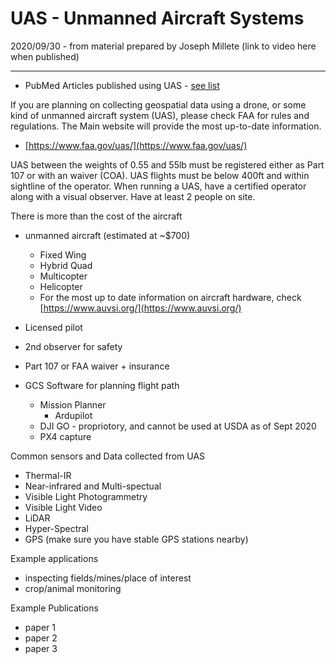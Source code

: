 # UAS - Unmanned Aircraft Systems

2020/09/30 - from material prepared by Joseph Millete (link to video here when published)

----

* PubMed Articles published using UAS - [see list](https://pubmed.ncbi.nlm.nih.gov/?term=UAS+unmanned+aerial+system)

If you are planning on collecting geospatial data using a drone, or some kind of unmanned aircraft system (UAS), please check FAA for rules and regulations. The Main website will provide the most up-to-date information.

* [https://www.faa.gov/uas/](https://www.faa.gov/uas/)

UAS between the weights of 0.55 and 55lb must be registered either as Part 107 or with an waiver (COA). UAS flights must be below 400ft and within sightline of the operator. When running a UAS, have a certified operator along with a visual observer. Have at least 2 people on site.

There is more than the cost of the aircraft

* unmanned aircraft (estimated at ~$700)
  * Fixed Wing
  * Hybrid Quad
  * Multicopter
  * Helicopter
  * For the most up to date information on aircraft hardware, check [https://www.auvsi.org/](https://www.auvsi.org/)
  
* Licensed pilot
* 2nd observer for safety
* Part 107 or FAA waiver + insurance
* GCS Software for planning flight path
  * Mission Planner
    * Ardupilot
  * DJI GO - propriotory, and cannot be used at USDA as of Sept 2020
  * PX4 capture

Common sensors and Data collected from UAS

* Thermal-IR
* Near-infrared and Multi-spectual
* Visible Light Photogrammetry
* Visible Light Video
* LiDAR
* Hyper-Spectral
* GPS (make sure you have stable GPS stations nearby)

Example applications

* inspecting fields/mines/place of interest
* crop/animal monitoring

Example Publications

* paper 1
* paper 2
* paper 3

